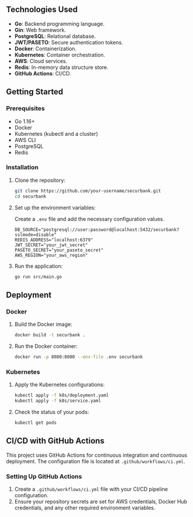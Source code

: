 ## Technologies Used

- **Go**: Backend programming language.
- **Gin**: Web framework.
- **PostgreSQL**: Relational database.
- **JWT/PASETO**: Secure authentication tokens.
- **Docker**: Containerization.
- **Kubernetes**: Container orchestration.
- **AWS**: Cloud services.
- **Redis**: In-memory data structure store.
- **GitHub Actions**: CI/CD.

## Getting Started

### Prerequisites

- Go 1.16+
- Docker
- Kubernetes (kubectl and a cluster)
- AWS CLI
- PostgreSQL
- Redis

### Installation

1. Clone the repository:

    ```bash
    git clone https://github.com/your-username/securbank.git
    cd securbank
    ```

2. Set up the environment variables:

    Create a `.env` file and add the necessary configuration values.

    ```plaintext
    DB_SOURCE="postgresql://user:password@localhost:5432/securbank?sslmode=disable"
    REDIS_ADDRESS="localhost:6379"
    JWT_SECRET="your_jwt_secret"
    PASETO_SECRET="your_paseto_secret"
    AWS_REGION="your_aws_region"
    ```

3. Run the application:

    ```bash
    go run src/main.go
    ```

## Deployment

### Docker

1. Build the Docker image:

    ```bash
    docker build -t securbank .
    ```

2. Run the Docker container:

    ```bash
    docker run -p 8080:8080 --env-file .env securbank
    ```

### Kubernetes

1. Apply the Kubernetes configurations:

    ```bash
    kubectl apply -f k8s/deployment.yaml
    kubectl apply -f k8s/service.yaml
    ```

2. Check the status of your pods:

    ```bash
    kubectl get pods
    ```

## CI/CD with GitHub Actions

This project uses GitHub Actions for continuous integration and continuous deployment. The configuration file is located at `.github/workflows/ci.yml`.

### Setting Up GitHub Actions

1. Create a `.github/workflows/ci.yml` file with your CI/CD pipeline configuration.
2. Ensure your repository secrets are set for AWS credentials, Docker Hub credentials, and any other required environment variables.

